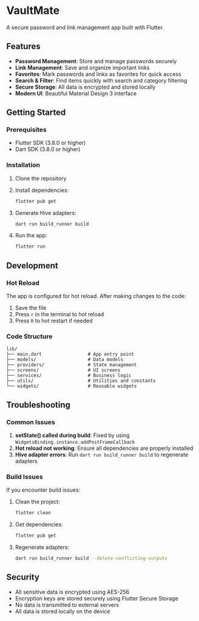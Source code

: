 # VaultMate

A secure password and link management app built with Flutter.

## Features

- **Password Management**: Store and manage passwords securely
- **Link Management**: Save and organize important links
- **Favorites**: Mark passwords and links as favorites for quick access
- **Search & Filter**: Find items quickly with search and category filtering
- **Secure Storage**: All data is encrypted and stored locally
- **Modern UI**: Beautiful Material Design 3 interface

## Getting Started

### Prerequisites

- Flutter SDK (3.8.0 or higher)
- Dart SDK (3.8.0 or higher)

### Installation

1. Clone the repository
2. Install dependencies:
   ```bash
   flutter pub get
   ```

3. Generate Hive adapters:
   ```bash
   dart run build_runner build
   ```

4. Run the app:
   ```bash
   flutter run
   ```

## Development

### Hot Reload

The app is configured for hot reload. After making changes to the code:

1. Save the file
2. Press `r` in the terminal to hot reload
3. Press `R` to hot restart if needed

### Code Structure

```
lib/
├── main.dart                 # App entry point
├── models/                   # Data models
├── providers/                # State management
├── screens/                  # UI screens
├── services/                 # Business logic
├── utils/                    # Utilities and constants
└── widgets/                  # Reusable widgets
```

## Troubleshooting

### Common Issues

1. **setState() called during build**: Fixed by using `WidgetsBinding.instance.addPostFrameCallback`
2. **Hot reload not working**: Ensure all dependencies are properly installed
3. **Hive adapter errors**: Run `dart run build_runner build` to regenerate adapters

### Build Issues

If you encounter build issues:

1. Clean the project:
   ```bash
   flutter clean
   ```

2. Get dependencies:
   ```bash
   flutter pub get
   ```

3. Regenerate adapters:
   ```bash
   dart run build_runner build --delete-conflicting-outputs
   ```

## Security

- All sensitive data is encrypted using AES-256
- Encryption keys are stored securely using Flutter Secure Storage
- No data is transmitted to external servers
- All data is stored locally on the device
